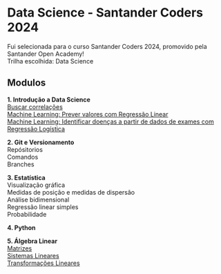 # Data Science - Santander Coders 2024
Fui selecionada para o curso Santander Coders 2024, promovido pela Santander Open Academy! <br>
Trilha escolhida: Data Science

## Modulos
**1. Introdução a Data Science** <br>
[Buscar correlações](/01-introducao/BuscandoCorrelacoes.ipynb) <br>
[Machine Learning: Prever valores com Regressão Linear](/01-introducao/IntroducaoMachineLearning_1.ipynb) <br>
[Machine Learning: Identificar doenças a partir de dados de exames com Regressão Logística](/01-introducao/IntroducaoMachineLearning_2.ipynb)

**2. Git e Versionamento**  <br>
Repósitorios <br>
Comandos <br>
Branches

**3. Estatística**  <br>
Visualização gráfica <br>
Medidas de posição e medidas de dispersão <br>
Análise bidimensional <br>
Regressão linear simples <br>
Probabilidade <br>

**4. Python**  <br>

**5. Álgebra Linear** <br>
[Matrizes](/05-algebra-linear/matrizes_especiais.ipynb) <br>
[Sistemas Lineares](/05-algebra-linear/sistemaslineares.ipynb) <br>
[Transformações Lineares](/05-algebra-linear/transformacoeslineares.ipynb)
